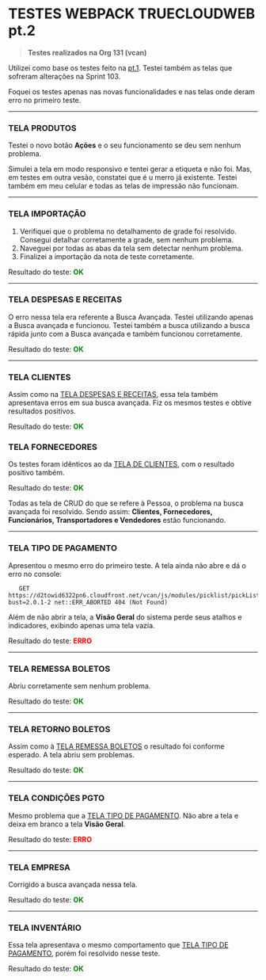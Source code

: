 # TESTES WEBPACK TRUECLOUDWEB pt.2

> **Testes realizados na Org 131 (vcan)**

Utilizei como base os testes feito na [pt.1](https://github.com/gracothayrondev/homolog/tree/main/test/webpack-truecloudweb). Testei também as telas que sofreram alterações na Sprint 103.

Foquei os testes apenas nas novas funcionalidades e nas telas onde deram erro no primeiro teste.

---
### TELA PRODUTOS

Testei o novo botão **Ações** e o seu funcionamento se deu sem nenhum problema. 

Simulei a tela em modo responsivo e tentei gerar a etiqueta e não foi. Mas, em testes em outra vesão, constatei que é u merro já existente. Testei também em meu celular e todas as telas de impressão não funcionam.

---
### TELA IMPORTAÇÃO

1. Verifiquei que o problema no detalhamento de grade foi resolvido. Consegui detalhar corretamente a grade, sem nenhum problema.
2. Naveguei por todas as abas da tela sem detectar nenhum problema.
3. Finalizei a importação da nota de teste corretamente.

Resultado do teste: <span style="color:green;"><b> OK </b></span>

---
### TELA DESPESAS E RECEITAS

O erro nessa tela era referente a Busca Avançada. 
Testei utilizando apenas a Busca avançada e funcionou. Testei também a busca utilizando a busca rápida junto com a Busca avançada e também funcionou corretamente.


Resultado do teste: <span style="color:green;"><b> OK </b></span>

---
### TELA CLIENTES

Assim como na [TELA DESPESAS E RECEITAS](#tela-despesas-e-receitas), essa tela também apresentava erros em sua busca avançada. Fiz os mesmos testes e obtive resultados positivos.

Resultado do teste: <span style="color:green;"><b> OK </b></span>


### TELA FORNECEDORES

Os testes foram idênticos ao da [TELA DE CLIENTES](#tela-clientes), com o resultado positivo também.

Resultado do teste: <span style="color:green;"><b> OK </b></span>


Todas as tela de CRUD do que se refere à Pessoa, o problema na busca avançada foi resolvido. Sendo assim: **Clientes, Fornecedores, Funcionários, Transportadores e Vendedores** estão funcionando.

---
### TELA TIPO DE PAGAMENTO

Apresentou o mesmo erro do primeiro teste. A tela ainda não abre e dá o erro no console:
        
       GET https://d2towid6322pn6.cloudfront.net/vcan/js/modules/picklist/pickListModule.js?bust=2.0.1-2 net::ERR_ABORTED 404 (Not Found)


Além de não abrir a tela, a **Visão Geral** do sistema perde seus atalhos e indicadores, exibindo apenas uma tela vazia.


Resultado do teste: <span style="color:red;"><b> ERRO </b></span>

---
### TELA REMESSA BOLETOS

Abriu corretamente sem nenhum problema.

Resultado do teste: <span style="color:green;"><b> OK </b></span>

---
### TELA RETORNO BOLETOS

Assim como à [TELA REMESSA BOLETOS](#tela-remessa-boletos) o resultado foi conforme esperado. A tela abriu sem problemas.

Resultado do teste: <span style="color:green;"><b> OK </b></span>

---
### TELA CONDIÇÕES PGTO

Mesmo problema que a [TELA TIPO DE PAGAMENTO](#tela-tipo-de-pagamento). Não abre a tela e deixa em branco a tela **Visão Geral**.

Resultado do teste: <span style="color:red;"><b> ERRO </b></span>

---
### TELA EMPRESA

Corrigido a busca avançada nessa tela.

Resultado do teste: <span style="color:green;"><b> OK </b></span>

---
### TELA INVENTÁRIO

Essa tela apresentava o mesmo comportamento que [TELA TIPO DE PAGAMENTO](#tela-tipo-de-pagamento), porém foi resolvido nesse teste.

Resultado do teste: <span style="color:green;"><b> OK </b></span>
